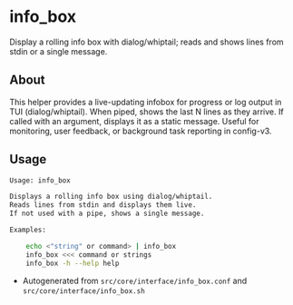 # info_box
Display a rolling info box with dialog/whiptail; reads and shows lines from stdin or a single message.

## About
This helper provides a live-updating infobox for progress or log output in TUI (dialog/whiptail). When piped, shows the last N lines as they arrive. If called with an argument, displays it as a static message. Useful for monitoring, user feedback, or background task reporting in config-v3.

## Usage
~~~bash
Usage: info_box

Displays a rolling info box using dialog/whiptail.
Reads lines from stdin and displays them live.
If not used with a pipe, shows a single message.

Examples:

	echo <"string" or command> | info_box
	info_box <<< command or strings
	info_box -h --help help
~~~

- Autogenerated from `src/core/interface/info_box.conf` and `src/core/interface/info_box.sh`
